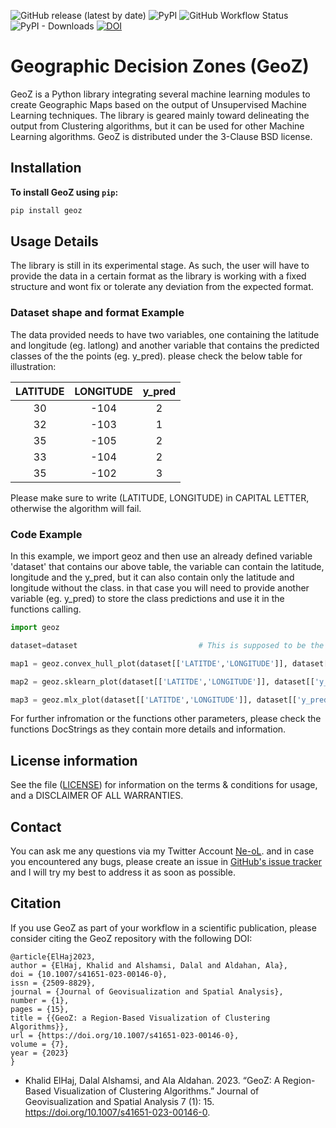 ![GitHub release (latest by date)](https://img.shields.io/github/v/release/Ne-oL/geoz) ![PyPI](https://img.shields.io/pypi/v/geoz) ![GitHub Workflow Status](https://img.shields.io/github/actions/workflow/status/Ne-oL/geoz/python-publish.yml) ![PyPI - Downloads](https://img.shields.io/pypi/dm/geoz?color=dark%20green) [![DOI](https://zenodo.org/badge/577691777.svg)](https://zenodo.org/badge/latestdoi/577691777)
# Geographic Decision Zones (GeoZ)


GeoZ is a Python library integrating several machine learning modules to create Geographic Maps based on the output of 
Unsupervised Machine Learning techniques. The library is geared mainly toward delineating the output from Clustering 
algorithms, but it can be used for other Machine Learning algorithms. GeoZ is distributed under the 3-Clause BSD license.

## Installation

**To install GeoZ using `pip`:**
```bash
pip install geoz
```
## Usage Details

The library is still in its experimental stage. As such, the user will have to provide the data in a certain format as the library is working with a fixed structure and wont fix or tolerate any deviation from the expected format.

### Dataset shape and format Example
The data provided needs to have two variables, one containing the latitude and longitude (eg. latlong) and another variable that contains the predicted classes of the the points (eg. y_pred). please check the below table for illustration:

| LATITUDE 	| LONGITUDE 	| y_pred 	|
|:--------:	|:---------:	|:------:	|
|    30    	|    -104   	|    2   	|
|    32    	|    -103   	|    1   	|
|    35    	|    -105   	|    2   	|
|    33    	|    -104   	|    2   	|
|    35    	|    -102   	|    3   	|

Please make sure to write (LATITUDE, LONGITUDE) in CAPITAL LETTER, otherwise the algorithm will fail.

### Code Example

In this example, we import geoz and then use an already defined variable 'dataset' that contains our above table, the variable can contain the latitude, longitude and the y_pred, but it can also contain only the latitude and longitude without the class. in that case you will need to provide another variable (eg. y_pred) to store the class predictions and use it in the functions calling.

```python
import geoz

dataset=dataset                           # This is supposed to be the dataset that you have, it must contain the Latitude and the longitude as well as the class information

map1 = geoz.convex_hull_plot(dataset[['LATITDE','LONGITUDE']], dataset[['y_pred']])            # This Function will return a Convex Hull map of the classes

map2 = geoz.sklearn_plot(dataset[['LATITDE','LONGITUDE']], dataset[['y_pred']])                # This Function will return a map drawn using Scikit-Learn "DecisionBoundaryDisplay"

map3 = geoz.mlx_plot(dataset[['LATITDE','LONGITUDE']], dataset[['y_pred']])                    # This Function will return a map drawn using MLextend  "decision_regions"

```

For further infromation or the functions other parameters, please check the functions DocStrings as they contain more details and information.

## License information

See the file ([LICENSE](https://github.com/Ne-oL/geoz/blob/main/LICENSE)) for information on the terms & conditions for usage, and a DISCLAIMER OF ALL WARRANTIES.

## Contact

You can ask me any questions via my Twitter Account [Ne-oL](https://twitter.com/Ne_oL). and in case you encountered any bugs, please create an issue in [GitHub's issue tracker](https://github.com/Ne-oL/geoz/issues) and I will try my best to address it as soon as possible. 

## Citation
If you use GeoZ as part of your workflow in a scientific publication, please consider citing the GeoZ repository with the following DOI:


```
@article{ElHaj2023,
author = {ElHaj, Khalid and Alshamsi, Dalal and Aldahan, Ala},
doi = {10.1007/s41651-023-00146-0},
issn = {2509-8829},
journal = {Journal of Geovisualization and Spatial Analysis},
number = {1},
pages = {15},
title = {{GeoZ: a Region-Based Visualization of Clustering Algorithms}},
url = {https://doi.org/10.1007/s41651-023-00146-0},
volume = {7},
year = {2023}
}
```

- Khalid ElHaj, Dalal Alshamsi, and Ala Aldahan. 2023. “GeoZ: A Region-Based Visualization of Clustering Algorithms.” Journal of Geovisualization and Spatial Analysis 7 (1): 15. https://doi.org/10.1007/s41651-023-00146-0.
